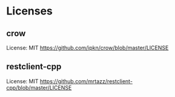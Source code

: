 # Licenses

## crow
License: MIT
https://github.com/ipkn/crow/blob/master/LICENSE

## restclient-cpp
License: MIT
https://github.com/mrtazz/restclient-cpp/blob/master/LICENSE
